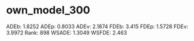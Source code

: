 # own_model_300

ADEb: 1.8252
ADEp: 0.8033
ADEv: 2.1874
FDEb: 3.415
FDEp: 1.5728
FDEv: 3.9972
Rank: 898
WSADE: 1.3049
WSFDE: 2.463